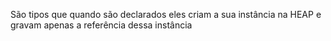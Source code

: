 São tipos que quando são declarados eles criam a sua instância na HEAP e gravam apenas a referência dessa instância
